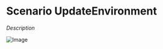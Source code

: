 # Scenario UpdateEnvironment

_Description_

![Image](./UseCases/ManageEnvironment/UpdateEnvironment.png)


